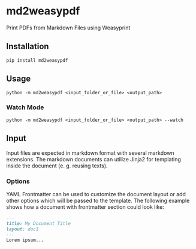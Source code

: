 # md2weasypdf

Print PDFs from Markdown Files using Weasyprint

## Installation

```shell
pip install md2weasypdf
```

## Usage

```shell
python -m md2weasypdf <input_folder_or_file> <output_path>
```

### Watch Mode

```shell
python -m md2weasypdf <input_folder_or_file> <output_path> --watch
```

## Input

Input files are expected in markdown format with several markdown extensions. The markdown documents can utilize Jinja2 for templating inside the document (e. g. reusing texts).

### Options

YAML Frontmatter can be used to customize the document layout or add other options which will be passed to the template. The following example shows how a document with frontmatter section could look like:

```md
---
title: My Document Title
layout: doc1
---
Lorem ipsum...
```
